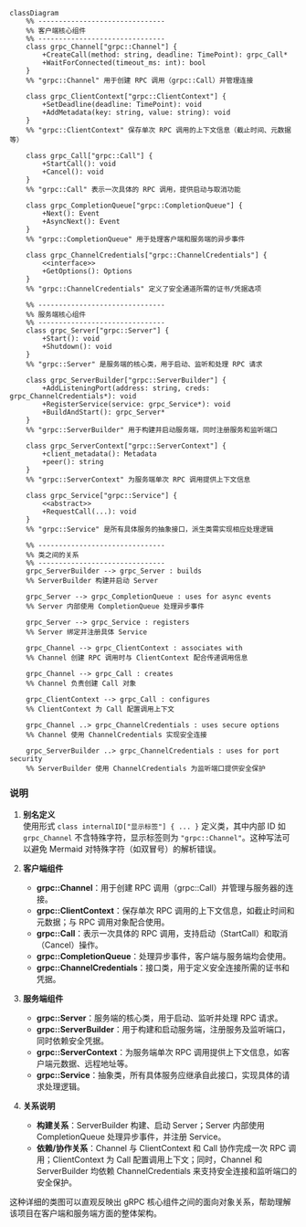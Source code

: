 

```mermaid
classDiagram
    %% -------------------------------
    %% 客户端核心组件
    %% -------------------------------
    class grpc_Channel["grpc::Channel"] {
        +CreateCall(method: string, deadline: TimePoint): grpc_Call*
        +WaitForConnected(timeout_ms: int): bool
    }
    %% "grpc::Channel" 用于创建 RPC 调用（grpc::Call）并管理连接

    class grpc_ClientContext["grpc::ClientContext"] {
        +SetDeadline(deadline: TimePoint): void
        +AddMetadata(key: string, value: string): void
    }
    %% "grpc::ClientContext" 保存单次 RPC 调用的上下文信息（截止时间、元数据等）

    class grpc_Call["grpc::Call"] {
        +StartCall(): void
        +Cancel(): void
    }
    %% "grpc::Call" 表示一次具体的 RPC 调用，提供启动与取消功能

    class grpc_CompletionQueue["grpc::CompletionQueue"] {
        +Next(): Event
        +AsyncNext(): Event
    }
    %% "grpc::CompletionQueue" 用于处理客户端和服务端的异步事件

    class grpc_ChannelCredentials["grpc::ChannelCredentials"] {
        <<interface>>
        +GetOptions(): Options
    }
    %% "grpc::ChannelCredentials" 定义了安全通道所需的证书/凭据选项

    %% -------------------------------
    %% 服务端核心组件
    %% -------------------------------
    class grpc_Server["grpc::Server"] {
        +Start(): void
        +Shutdown(): void
    }
    %% "grpc::Server" 是服务端的核心类，用于启动、监听和处理 RPC 请求

    class grpc_ServerBuilder["grpc::ServerBuilder"] {
        +AddListeningPort(address: string, creds: grpc_ChannelCredentials*): void
        +RegisterService(service: grpc_Service*): void
        +BuildAndStart(): grpc_Server*
    }
    %% "grpc::ServerBuilder" 用于构建并启动服务端，同时注册服务和监听端口

    class grpc_ServerContext["grpc::ServerContext"] {
        +client_metadata(): Metadata
        +peer(): string
    }
    %% "grpc::ServerContext" 为服务端单次 RPC 调用提供上下文信息

    class grpc_Service["grpc::Service"] {
        <<abstract>>
        +RequestCall(...): void
    }
    %% "grpc::Service" 是所有具体服务的抽象接口，派生类需实现相应处理逻辑

    %% -------------------------------
    %% 类之间的关系
    %% -------------------------------
    grpc_ServerBuilder --> grpc_Server : builds
    %% ServerBuilder 构建并启动 Server

    grpc_Server --> grpc_CompletionQueue : uses for async events
    %% Server 内部使用 CompletionQueue 处理异步事件

    grpc_Server --> grpc_Service : registers
    %% Server 绑定并注册具体 Service

    grpc_Channel --> grpc_ClientContext : associates with
    %% Channel 创建 RPC 调用时与 ClientContext 配合传递调用信息

    grpc_Channel --> grpc_Call : creates
    %% Channel 负责创建 Call 对象

    grpc_ClientContext --> grpc_Call : configures
    %% ClientContext 为 Call 配置调用上下文

    grpc_Channel ..> grpc_ChannelCredentials : uses secure options
    %% Channel 使用 ChannelCredentials 实现安全连接

    grpc_ServerBuilder ..> grpc_ChannelCredentials : uses for port security
    %% ServerBuilder 使用 ChannelCredentials 为监听端口提供安全保护
```

### 说明

1. **别名定义**  
   使用形式 `class internalID["显示标签"] { ... }` 定义类，其中内部 ID 如 `grpc_Channel` 不含特殊字符，显示标签则为 `"grpc::Channel"`。这种写法可以避免 Mermaid 对特殊字符（如双冒号）的解析错误。

2. **客户端组件**  
   - **grpc::Channel**：用于创建 RPC 调用（grpc::Call）并管理与服务器的连接。  
   - **grpc::ClientContext**：保存单次 RPC 调用的上下文信息，如截止时间和元数据；与 RPC 调用对象配合使用。  
   - **grpc::Call**：表示一次具体的 RPC 调用，支持启动（StartCall）和取消（Cancel）操作。  
   - **grpc::CompletionQueue**：处理异步事件，客户端与服务端均会使用。  
   - **grpc::ChannelCredentials**：接口类，用于定义安全连接所需的证书和凭据。

3. **服务端组件**  
   - **grpc::Server**：服务端的核心类，用于启动、监听并处理 RPC 请求。  
   - **grpc::ServerBuilder**：用于构建和启动服务端，注册服务及监听端口，同时依赖安全凭据。  
   - **grpc::ServerContext**：为服务端单次 RPC 调用提供上下文信息，如客户端元数据、远程地址等。  
   - **grpc::Service**：抽象类，所有具体服务应继承自此接口，实现具体的请求处理逻辑。

4. **关系说明**  
   - **构建关系**：ServerBuilder 构建、启动 Server；Server 内部使用 CompletionQueue 处理异步事件，并注册 Service。  
   - **依赖/协作关系**：Channel 与 ClientContext 和 Call 协作完成一次 RPC 调用；ClientContext 为 Call 配置调用上下文；同时，Channel 和 ServerBuilder 均依赖 ChannelCredentials 来支持安全连接和监听端口的安全保护。

这种详细的类图可以直观反映出 gRPC 核心组件之间的面向对象关系，帮助理解该项目在客户端和服务端方面的整体架构。